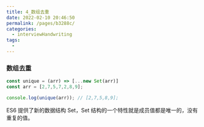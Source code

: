 ```yaml
---
title: 4_数组去重
date: 2022-02-10 20:46:50
permalink: /pages/b3288c/
categories:
  - interviewHandwriting
tags:
  - 
---
```

### 数组去重

```js
const unique = (arr) => [...new Set(arr)]
const arr = [2,7,5,7,2,8,9];

console.log(unique(arr)); // [2,7,5,8,9];
```

ES6 提供了新的数据结构 Set，Set 结构的一个特性就是成员值都是唯一的，没有重复的值。